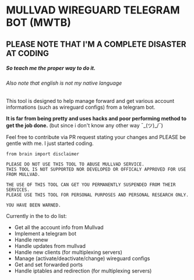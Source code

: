 # MULLVAD WIREGUARD TELEGRAM BOT (MWTB)
## PLEASE NOTE THAT I'M A COMPLETE DISASTER AT CODING
##### So teach me the proper way to do it.
###### Also note that english is not my native language


This tool is designed to help manage forward and get various account informations (such as wireguard configs) from
a telegram bot.

**It is far from being pretty and uses hacks and poor performing method to get the job done.** (but since i don't know any other way ¯\_(ツ)_/¯)

Feel free to contribute via PR request stating your changes and PLEASE be gentle with me. I just started coding.


```
from brain import disclaimer

PLEASE DO NOT USE THIS TOOL TO ABUSE MULLVAD SERVICE.
THIS TOOL IS NOT SUPPORTED NOR DEVELOPED OR OFFICALY APPROVED FOR USE 
FROM MULLVAD.

THE USE OF THIS TOOL CAN GET YOU PERMANENTLY SUSPENDED FROM THEIR SERVICES.
PLEASE USE THIS TOOL FOR PERSONAL PURPOSES AND PERSONAL RESEARCH ONLY.

YOU HAVE BEEN WARNED.
```

Currently in the to do list:
* Get all the account info from Mullvad
* Implement a telegram bot
* Handle renew
* Handle updates from mullvad
* Handle new clients (for multiplexing servers)
* Manage (activate/deactivate/change) wireguard configs
* Get and set forwarded ports
* Handle iptables and redirection (for multiplexing servers)
